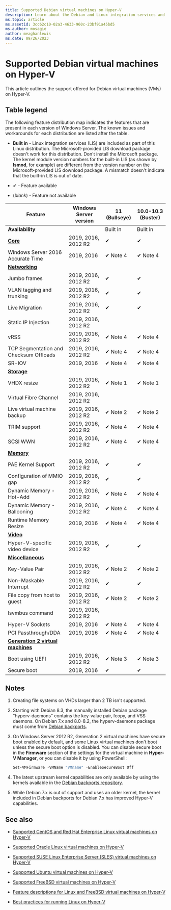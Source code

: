 ```yaml
---
title: Supported Debian virtual machines on Hyper-V
description: Learn about the Debian and Linux integration services and features included in each version and known issues and workarounds for each distribution.
ms.topic: article
ms.assetid: 3cc62c10-02a3-4633-960c-23bf91a45bd5
ms.author: mosagie
author: meaghanlewis
ms.date: 09/26/2023
---
```

# Supported Debian virtual machines on Hyper-V

> 

This article outlines the support offered for Debian virtual machines (VMs) on Hyper-V.

## Table legend

The following feature distribution map indicates the features that are present in each version of Windows Server. The known issues and workarounds for each distribution are listed after the table.

* **Built in** - Linux integration services (LIS) are included as part of this Linux distribution. The Microsoft-provided LIS download package doesn't work for this distribution. Don't install the Microsoft package. The kernel module version numbers for the built-in LIS (as shown by **lsmod**, for example) are different from the version number on the Microsoft-provided LIS download package. A mismatch doesn't indicate that the built-in LIS is out of date.

* &#10004; - Feature available

* (*blank*) - Feature not available

| **Feature** | **Windows Server version** | **11 (Bullseye)** | **10.0-10.3 (Buster)** |
|--|--|--|--|
| **Availability** |  | Built in | Built in |
| **[Core](Feature-Descriptions-for-Linux-and-FreeBSD-virtual-machines-on-Hyper-V.md#core)** | 2019, 2016, 2012 R2 | ✔ | ✔ |
| Windows Server 2016 Accurate Time | 2019, 2016 | ✔ Note 4 | ✔ Note 4 |
| **[Networking](Feature-Descriptions-for-Linux-and-FreeBSD-virtual-machines-on-Hyper-V.md#networking)** |  |  |  |
| Jumbo frames | 2019, 2016, 2012 R2 | ✔ | ✔ |
| VLAN tagging and trunking | 2019, 2016, 2012 R2 | ✔ | ✔ |
| Live Migration | 2019, 2016, 2012 R2 | ✔ | ✔ |
| Static IP Injection | 2019, 2016, 2012 R2 |  |  |
| vRSS | 2019, 2016, 2012 R2 | ✔ Note 4 | ✔ Note 4 |
| TCP Segmentation and Checksum Offloads | 2019, 2016, 2012 R2 | ✔ Note 4 | ✔ Note 4 |
| SR-IOV | 2019, 2016 | ✔ Note 4 | ✔ Note 4 |
| **[Storage](Feature-Descriptions-for-Linux-and-FreeBSD-virtual-machines-on-Hyper-V.md#storage)** |  |  |  |
| VHDX resize | 2019, 2016, 2012 R2 | ✔ Note 1 | ✔ Note 1 |
| Virtual Fibre Channel | 2019, 2016, 2012 R2 |  |  |
| Live virtual machine backup | 2019, 2016, 2012 R2 | ✔ Note 2 | ✔ Note 2 |
| TRIM support | 2019, 2016, 2012 R2 | ✔ Note 4 | ✔ Note 4 |
| SCSI WWN | 2019, 2016, 2012 R2 | ✔ Note 4 | ✔ Note 4 |
| **[Memory](Feature-Descriptions-for-Linux-and-FreeBSD-virtual-machines-on-Hyper-V.md#memory)** |  |  |  |
| PAE Kernel Support | 2019, 2016, 2012 R2 | ✔ | ✔ |
| Configuration of MMIO gap | 2019, 2016, 2012 R2 | ✔ | ✔ |
| Dynamic Memory - Hot-Add | 2019, 2016, 2012 R2 | ✔ Note 4 | ✔ Note 4 |
| Dynamic Memory - Ballooning | 2019, 2016, 2012 R2 | ✔ Note 4 | ✔ Note 4 |
| Runtime Memory Resize | 2019, 2016 | ✔ Note 4 | ✔ Note 4 |
| **[Video](Feature-Descriptions-for-Linux-and-FreeBSD-virtual-machines-on-Hyper-V.md#video)** |  |  |  |
| Hyper-V-specific video device | 2019, 2016, 2012 R2 | ✔ | ✔ |
| **[Miscellaneous](Feature-Descriptions-for-Linux-and-FreeBSD-virtual-machines-on-Hyper-V.md#miscellaneous)** |  |  |  |
| Key-Value Pair | 2019, 2016, 2012 R2 | ✔ Note 2 | ✔ Note 2 |
| Non-Maskable Interrupt | 2019, 2016, 2012 R2 | ✔ | ✔ |
| File copy from host to guest | 2019, 2016, 2012 R2 | ✔ Note 2 | ✔ Note 2 |
| lsvmbus command | 2019, 2016, 2012 R2 |  |  |
| Hyper-V Sockets | 2019, 2016 | ✔ Note 4 | ✔ Note 4 |
| PCI Passthrough/DDA | 2019, 2016 | ✔ Note 4 | ✔ Note 4 |
| **[Generation 2 virtual machines](Feature-Descriptions-for-Linux-and-FreeBSD-virtual-machines-on-Hyper-V.md#generation-2-virtual-machines)** |  |  |  |
| Boot using UEFI | 2019, 2016, 2012 R2 | ✔ Note 3 | ✔ Note 3 |
| Secure boot | 2019, 2016 | ✔ | ✔ |

## Notes

1. Creating file systems on VHDs larger than 2 TB isn't supported.

1. Starting with Debian 8.3, the manually installed Debian package "hyperv-daemons" contains the key-value pair, fcopy, and VSS daemons. On Debian 7.x and 8.0-8.2, the hyperv-daemons package must come from [Debian backports](https://wiki.debian.org/Backports).

1. On Windows Server 2012 R2, Generation 2 virtual machines have secure boot enabled by default, and some Linux virtual machines don't boot unless the secure boot option is disabled. You can disable secure boot in the **Firmware** section of the settings for the virtual machine in **Hyper-V Manager**, or you can disable it by using PowerShell:

   ```powershell
   Set-VMFirmware -VMName "VMname" -EnableSecureBoot Off
   ```

1. The latest upstream kernel capabilities are only available by using the kernels available in the [Debian backports repository](https://wiki.debian.org/Backports).

1. While Debian 7.x is out of support and uses an older kernel, the kernel included in Debian backports for Debian 7.x has improved Hyper-V capabilities.

## See also

* [Supported CentOS and Red Hat Enterprise Linux virtual machines on Hyper-V](Supported-CentOS-and-Red-Hat-Enterprise-Linux-virtual-machines-on-Hyper-V.md)

* [Supported Oracle Linux virtual machines on Hyper-V](Supported-Oracle-Linux-virtual-machines-on-Hyper-V.md)

* [Supported SUSE Linux Enterprise Server (SLES) virtual machines on Hyper-V](Supported-SUSE-virtual-machines-on-Hyper-V.md)

* [Supported Ubuntu virtual machines on Hyper-V](Supported-Ubuntu-virtual-machines-on-Hyper-V.md)

* [Supported FreeBSD virtual machines on Hyper-V](Supported-FreeBSD-virtual-machines-on-Hyper-V.md)

* [Feature descriptions for Linux and FreeBSD virtual machines on Hyper-V](Feature-Descriptions-for-Linux-and-FreeBSD-virtual-machines-on-Hyper-V.md)

* [Best practices for running Linux on Hyper-V](Best-Practices-for-running-Linux-on-Hyper-V.md)
